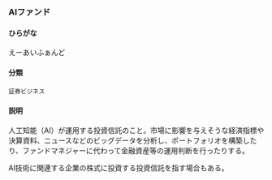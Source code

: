 <div style="display:none;">

## [あ行](securities-terms?id=あ行)
## [か行](securities-terms?id=か行)
## [さ行](securities-terms?id=さ行)
## [た行](securities-terms?id=た行)
## [な行](securities-terms?id=な行)
## [は行](securities-terms?id=は行)
## [ま行](securities-terms?id=ま行)
## [や行](securities-terms?id=や行)
## [ら行](securities-terms?id=ら行)
## [わ行](securities-terms?id=わ行)
## [英数字・記号](securities-terms?id=英数字・記号)

</div>

### AIファンド

#### ひらがな

えーあいふぁんど

#### 分類

`証券ビジネス`

#### 説明

人工知能（AI）が運用する投資信託のこと。市場に影響を与えそうな経済指標や決算資料、ニュースなどのビッグデータを分析し、ポートフォリオを構築したり、ファンドマネジャーに代わって金融資産等の運用判断を行ったりする。
 
AI技術に関連する企業の株式に投資する投資信託を指す場合もある。

